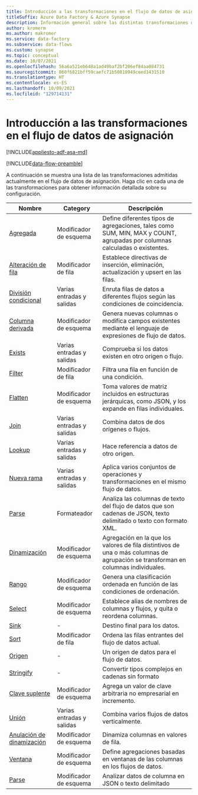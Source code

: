 ```yaml
---
title: Introducción a las transformaciones en el flujo de datos de asignación
titleSuffix: Azure Data Factory & Azure Synapse
description: Información general sobre las distintas transformaciones disponibles en el flujo de datos de asignación
author: kromerm
ms.author: makromer
ms.service: data-factory
ms.subservice: data-flows
ms.custom: synapse
ms.topic: conceptual
ms.date: 10/07/2021
ms.openlocfilehash: 56a6a521eb648a1ad49baf2bf206ef84aa084731
ms.sourcegitcommit: 860f6821bff59caefc71b50810949ceed1431510
ms.translationtype: HT
ms.contentlocale: es-ES
ms.lasthandoff: 10/09/2021
ms.locfileid: "129714131"
---
```

# <a name="mapping-data-flow-transformation-overview"></a>Introducción a las transformaciones en el flujo de datos de asignación

[!INCLUDE[appliesto-adf-asa-md](includes/appliesto-adf-asa-md.md)] 

[!INCLUDE[data-flow-preamble](includes/data-flow-preamble.md)]

A continuación se muestra una lista de las transformaciones admitidas actualmente en el flujo de datos de asignación. Haga clic en cada una de las transformaciones para obtener información detallada sobre su configuración.

| Nombre | Category | Descripción |
| ---- | -------- | ----------- |
| [Agregada](data-flow-aggregate.md) | Modificador de esquema | Define diferentes tipos de agregaciones, tales como SUM, MIN, MAX y COUNT, agrupadas por columnas calculadas o existentes. | 
| [Alteración de fila](data-flow-alter-row.md) | Modificador de fila | Establece directivas de inserción, eliminación, actualización y upsert en las filas. |
| [División condicional](data-flow-conditional-split.md) | Varias entradas y salidas | Enruta filas de datos a diferentes flujos según las condiciones de coincidencia. |
| [Columna derivada](data-flow-derived-column.md) | Modificador de esquema | Genera nuevas columnas o modifica campos existentes mediante el lenguaje de expresiones de flujo de datos. | 
| [Exists](data-flow-exists.md) | Varias entradas y salidas | Comprueba si los datos existen en otro origen o flujo. | 
| [Filter](data-flow-filter.md) | Modificador de fila | Filtra una fila en función de una condición. |
| [Flatten](data-flow-flatten.md) | Modificador de esquema |  Toma valores de matriz incluidos en estructuras jerárquicas, como JSON, y los expande en filas individuales. |
| [Join](data-flow-join.md) | Varias entradas y salidas |  Combina datos de dos orígenes o flujos. |
| [Lookup](data-flow-lookup.md) | Varias entradas y salidas | Hace referencia a datos de otro origen. |
| [Nueva rama](data-flow-new-branch.md) | Varias entradas y salidas | Aplica varios conjuntos de operaciones y transformaciones en el mismo flujo de datos. |
| [Parse](data-flow-new-branch.md) | Formateador | Analiza las columnas de texto del flujo de datos que son cadenas de JSON, texto delimitado o texto con formato XML. |
| [Dinamización](data-flow-pivot.md) | Modificador de esquema | Agregación en la que los valores de fila distintivos de una o más columnas de agrupación se transforman en columnas individuales. |
| [Rango](data-flow-rank.md) | Modificador de esquema | Genera una clasificación ordenada en función de las condiciones de ordenación. |
| [Select](data-flow-select.md) | Modificador de esquema | Establece alias de nombres de columnas y flujos, y quita o reordena columnas. |
| [Sink](data-flow-sink.md) | - | Destino final para los datos. |
| [Sort](data-flow-sort.md) | Modificador de fila | Ordena las filas entrantes del flujo de datos actual. |
| [Origen](data-flow-source.md) | - | Un origen de datos para el flujo de datos. |
| [Stringify](data-flow-stringify.md) | - | Convertir tipos complejos en cadenas sin formato |
| [Clave suplente](data-flow-surrogate-key.md) | Modificador de esquema | Agrega un valor de clave arbitraria no empresarial en incremento. |
| [Unión](data-flow-union.md) | Varias entradas y salidas | Combina varios flujos de datos verticalmente. |
| [Anulación de dinamización](data-flow-unpivot.md) | Modificador de esquema | Dinamiza columnas en valores de fila. |
| [Ventana](data-flow-window.md) | Modificador de esquema |  Define agregaciones basadas en ventanas de las columnas en los flujos de datos. |
| [Parse](data-flow-parse.md) | Modificador de esquema |  Analizar datos de columna en JSON o texto delimitado |

